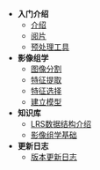 - **入门介绍**
    - [介绍](/introduction)
    - [阅片](/imageBrowsing)
    - [预处理工具](/preProcessTools)
- **影像组学**
    - [图像分割](/imageSegmentation)
    - [特征提取](/featureExtract)
    - [特征选择](/featureSelect)
    - [建立模型](/buildModel)
- **知识库**
    - [LRS数据结构介绍](/analysisApi)
    - [影像组学基础](/radiomicsBasic)
- **更新日志**
    - [版本更新日志](/changeLog)
